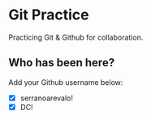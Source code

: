 # Git Practice

Practicing Git &amp; Github for collaboration.

## Who has been here?

Add your Github username below:

- [x] serranoarevalo!
- [x] DC!
